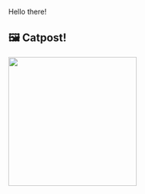 Hello there!



## 🖼️ Catpost!

<sub>
    <img src="https://cdn2.thecatapi.com/images/15v.jpg" height="256">
</sub>

